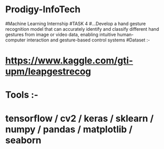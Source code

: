 # Prodigy-InfoTech
#Machine Learning Internship
#TASK 4 
#...Develop a hand gesture recognition model that can accurately identify and classify different hand gestures from image or video data, enabling intuitive human-    
      computer interaction and gesture-based control systems
#Dataset :-
#           https://www.kaggle.com/gti-upm/leapgestrecog
#      Tools :-
#      tensorflow / cv2 / keras / sklearn / numpy / pandas / matplotlib / seaborn
